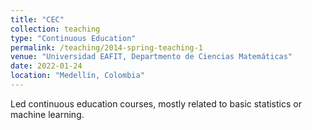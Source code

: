 ```yaml
---
title: "CEC"
collection: teaching
type: "Continuous Education"
permalink: /teaching/2014-spring-teaching-1
venue: "Universidad EAFIT, Departmento de Ciencias Matemáticas"
date: 2022-01-24
location: "Medellín, Colombia"
---
```


Led continuous education courses, mostly related to basic statistics or machine learning. 